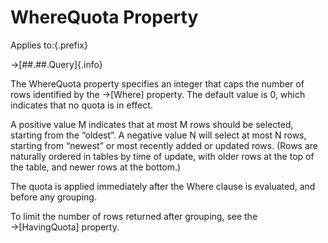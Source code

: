 # WhereQuota Property

Applies to:{.prefix}

→[##.##.Query]{.info}

The WhereQuota property specifies an integer that caps the number of rows identified by the
→[Where] property. The default value is 0, which indicates that no quota is in effect.

A positive value M indicates that at most M rows should be selected, starting from the “oldest”.  A
negative value N will select at most N rows, starting from “newest” or most recently added or
updated rows. (Rows are naturally ordered in tables by time of update, with older rows at the top
of the table, and newer rows at the bottom.)

The quota is applied immediately after the Where clause is evaluated, and before any grouping.

To limit the number of rows returned after grouping, see the →[HavingQuota] property.

